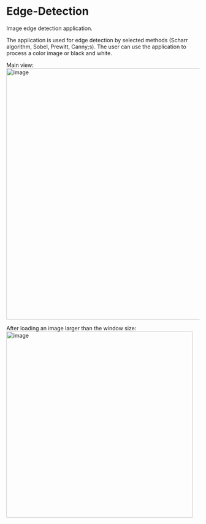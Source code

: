# Edge-Detection
Image edge detection application. 

The application is used for edge detection by selected methods (Scharr algorithm, Sobel, Prewitt, Canny;s). The user can use the application to process a color image or black and white.

Main view:
<img width="656" alt="image" src="https://user-images.githubusercontent.com/73952373/230908182-8c96005b-70ad-45ac-a3e6-947261ea3af9.png">

After loading an image larger than the window size:
<img width="486" alt="image" src="https://user-images.githubusercontent.com/73952373/230908304-547a641e-a384-4972-8665-47cf148b8275.png">
